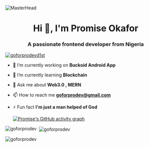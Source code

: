 ![MasterHead](https://cdn.dribbble.com/userupload/4572402/file/original-2f21572140785d725a013c17720a5951.png?compress=1&resize=1200x300)
<h1 align="center">Hi 👋, I'm Promise Okafor</h1>
<h3 align="center">A passionate frontend developer from Nigeria</h3>

<p align="left"> <a href="https://twitter.com/goforprodevd1st" target="blank"><img src="https://img.shields.io/twitter/follow/goforprodevd1st?logo=twitter&style=for-the-badge" alt="goforprodevd1st" /></a> </p>

- 🔭 I’m currently working on **Buckoid Android App**

- 🌱 I’m currently learning **Blockchain**

- 💬 Ask me about **Web3.0 , MERN**

- 📫 How to reach me **goforprodev@gmail.com**

- ⚡ Fun fact **I'm just a man helped of God**


  [![Promise's GitHub activity graph](https://activity-graph.herokuapp.com/graph?username=goforprodev&&theme=xcode)](https://github.com/goforprodev)

<p><img align="left" src="https://github-readme-stats.vercel.app/api/top-langs?username=goforprodev&show_icons=true&locale=en&layout=compact&theme=tokyonight" alt="goforprodev" /></p>

<p>&nbsp;<img align="center" src="https://github-readme-stats.vercel.app/api?username=goforprodev&show_icons=true&locale=en&theme=tokyonight" alt="goforprodev" /></p>

<p><img align="center" src="https://github-readme-streak-stats.herokuapp.com/?user=goforprodev&&theme=tokyonight" alt="goforprodev" /></p>
